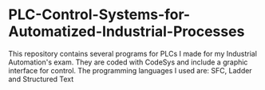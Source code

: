 # PLC-Control-Systems-for-Automatized-Industrial-Processes
This repository contains several programs for PLCs I made for my Industrial Automation's exam. They are coded with CodeSys and include a graphic interface for control. The programming languages I used are: SFC, Ladder and Structured Text
